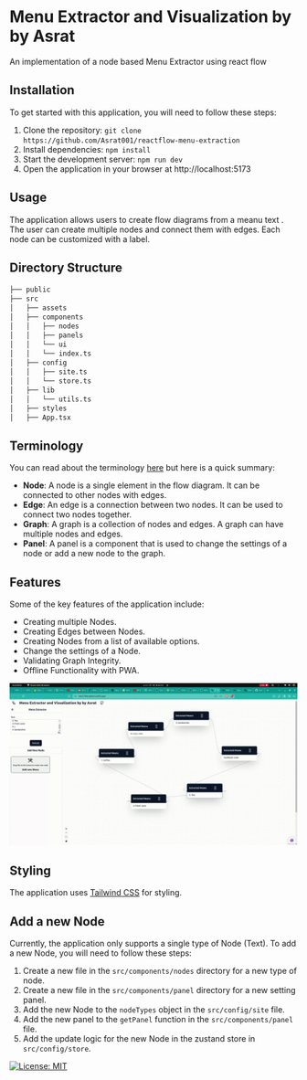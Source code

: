 # Menu Extractor and Visualization by by Asrat


An implementation of a node based Menu Extractor using react flow

## Installation

To get started with this application, you will need to follow these steps:

1. Clone the repository: `git clone https://github.com/Asrat001/reactflow-menu-extraction`
2. Install dependencies: `npm install`
3. Start the development server: `npm run dev`
4. Open the application in your browser at http://localhost:5173

## Usage

The application allows users to create flow diagrams from a meanu text . The user can create multiple nodes and connect them with edges. Each node can be customized with a label.

## Directory Structure

```
├── public
├── src
│   ├── assets
│   ├── components
│   │   ├── nodes
│   │   ├── panels
│   │   └── ui
│   │   └── index.ts
│   ├── config
│   │   ├── site.ts
│   │   └── store.ts
│   ├── lib
│   │   └── utils.ts
│   ├── styles
│   ├── App.tsx
```

## Terminology

You can read about the terminology [here](https://reactflow.dev/docs/concepts/terms-and-definitions/) but here is a quick summary:

- **Node**: A node is a single element in the flow diagram. It can be connected to other nodes with edges.
- **Edge**: An edge is a connection between two nodes. It can be used to connect two nodes together.
- **Graph**: A graph is a collection of nodes and edges. A graph can have multiple nodes and edges.
- **Panel**: A panel is a component that is used to change the settings of a node or add a new node to the graph.

## Features

Some of the key features of the application include:

- Creating multiple Nodes.
- Creating Edges between Nodes.
- Creating Nodes from a list of available options.
- Change the settings of a Node.
- Validating Graph Integrity.
- Offline Functionality with PWA.

![GIF Preview](./src/assets/demo.gif)


## Styling

The application uses [Tailwind CSS](https://tailwindcss.com/) for styling.

## Add a new Node

Currently, the application only supports a single type of Node (Text). To add a new Node, you will need to follow these steps:

1. Create a new file in the `src/components/nodes` directory for a new type of node.
2. Create a new file in the `src/components/panel` directory for a new setting panel.
3. Add the new Node to the `nodeTypes` object in the `src/config/site` file.
4. Add the new panel to the `getPanel` function in the `src/components/panel` file.
5. Add the update logic for the new Node in the zustand store in `src/config/store`.

[![License: MIT](https://img.shields.io/badge/License-MIT-yellow.svg)](https://opensource.org/licenses/MIT)

